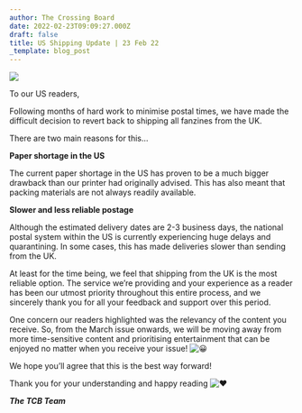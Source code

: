 ```yaml
---
author: The Crossing Board
date: 2022-02-23T09:09:27.000Z
draft: false
title: US Shipping Update | 23 Feb 22
_template: blog_post
---
```


![](/images/news/dal-mail.png)

To our US readers,

Following months of hard work to minimise postal times, we have made the difficult decision to revert back to shipping all fanzines from the UK. 

There are two main reasons for this… 

**Paper shortage in the US** 

The current paper shortage in the US has proven to be a much bigger drawback than our printer had originally advised. This has also meant that packing materials are not always readily available. 

**Slower and less reliable postage** 

Although the estimated delivery dates are 2-3 business days, the national postal system within the US is currently experiencing huge delays and quarantining. In some cases, this has made deliveries slower than sending from the UK. 

At least for the time being, we feel that shipping from the UK is the most reliable option. The service we’re providing and your experience as a reader has been our utmost priority throughout this entire process, and we sincerely thank you for all your feedback and support over this period. 

One concern our readers highlighted was the relevancy of the content you receive. So, from the March issue onwards, we will be moving away from more time-sensitive content and prioritising entertainment that can be enjoyed no matter when you receive your issue! ![😀](https://discord.com/assets/7c010dc6da25c012643ea22c1f002bb4.svg) 

We hope you’ll agree that this is the best way forward!

Thank you for your understanding and happy reading ![❤️](https://discord.com/assets/0483f2b648dcc986d01385062052ae1c.svg) 

**_The TCB Team_**
